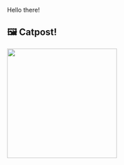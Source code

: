 Hello there!



## 🖼️ Catpost!

<sub>
    <img src="https://cdn2.thecatapi.com/images/MjAzOTQ2MA.jpg" height="256">
</sub>

